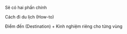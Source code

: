 Sẽ có hai phần chính

Cách đi du lịch (How-to)

Điểm đến (Destination) + Kinh nghiệm riêng cho từng vùng